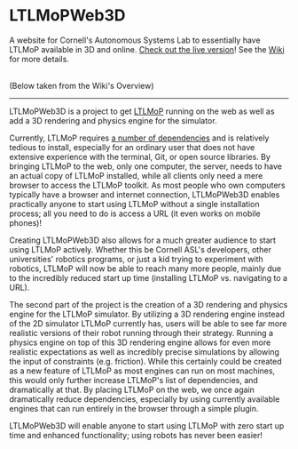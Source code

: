 LTLMoPWeb3D
===================

A website for Cornell's Autonomous Systems Lab to essentially have LTLMoP available in 3D and online. [Check out the live version](https://ltlmop.herokuapp.com)! See the [Wiki](https://github.com/LTLMoP/LTLMoP/wiki/) for more details.

<br />
(Below taken from the Wiki's Overview)
<hr />

LTLMoPWeb3D is a project to get [LTLMoP](https://github.com/LTLMoP/LTLMoP/wiki/Overview) running on the web as well as add a 3D rendering and physics engine for the simulator.

Currently, LTLMoP requires [a number of dependencies](https://github.com/LTLMoP/LTLMoP/wiki/Installation-Guide) and is relatively tedious to install, especially for an ordinary user that does not have extensive experience with the terminal, Git, or open source libraries. By bringing LTLMoP to the web, only one computer, the server, needs to have an actual copy of LTLMoP installed, while all clients only need a mere browser to access the LTLMoP toolkit. As most people who own computers typically have a browser and internet connection, LTLMoPWeb3D enables practically anyone to start using LTLMoP without a single installation process; all you need to do is access a URL (it even works on mobile phones)!

Creating LTLMoPWeb3D also allows for a much greater audience to start using LTLMoP actively. Whether this be Cornell ASL's developers, other universities' robotics programs, or just a kid trying to experiment with robotics, LTLMoP will now be able to reach many more people, mainly due to the incredibly reduced start up time (installing LTLMoP vs. navigating to a URL).

The second part of the project is the creation of a 3D rendering and physics engine for the LTLMoP simulator. By utilizing a 3D rendering engine instead of the 2D simulator LTLMoP currently has, users will be able to see far more realistic versions of their robot running through their strategy. Running a physics engine on top of this 3D rendering engine allows for even more realistic expectations as well as incredibly precise simulations by allowing the input of constraints (e.g. friction). While this certainly could be created as a new feature of LTLMoP as most engines can run on most machines, this would only further increase LTLMoP's list of dependencies, and dramatically at that. By placing LTLMoP on the web, we once again dramatically reduce dependencies, especially by using currently available engines that can run entirely in the browser through a simple plugin. 

LTLMoPWeb3D will enable anyone to start using LTLMoP with zero start up time and enhanced functionality; using robots has never been easier!
